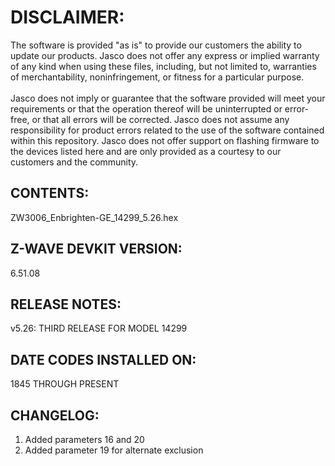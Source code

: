 # DISCLAIMER:
The software is provided "as is" to provide our customers the ability to update our products. Jasco does not offer any express or implied warranty of any kind when using these files, including, but not limited to, warranties of merchantability, noninfringement, or fitness for a particular purpose.<br>
<br>
Jasco does not imply or guarantee that the software provided will meet your requirements or that the operation thereof will be uninterrupted or error-free, or that all errors will be corrected. Jasco does not assume any responsibility for product errors related to the use of the software contained within this repository. Jasco does not offer support on flashing firmware to the devices listed here and are only provided as a courtesy to our customers and the community.

## CONTENTS:
ZW3006_Enbrighten-GE_14299_5.26.hex

## Z-WAVE DEVKIT VERSION:
6.51.08

## RELEASE NOTES:
v5.26: THIRD RELEASE FOR MODEL 14299

## DATE CODES INSTALLED ON:
1845 THROUGH PRESENT

## CHANGELOG:
1. Added parameters 16 and 20
2. Added parameter 19 for alternate exclusion